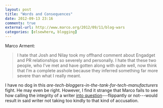 ```yaml
---
layout: post
title: "Words and Consequences"
date: 2012-09-13 23:16
comments: true
external-url: http://www.marco.org/2012/09/11/blog-wars
categories: [elsewhere, blogging]
---
```

Marco Arment:

>I hate that Josh and Nilay took my offhand comment about Engadget and PR relationships so severely and personally. I hate that these two people, who I’ve met and have gotten along with quite well, now think that I’m a complete asshole because they inferred something far more severe than what I really meant.

I have no dog in this _are-tech-bloggers-in-the-tank-for-tech-manufacturers_ fight. He may even be right. However, I find it strange that Marco fails to see how calling the integrity of a writer [into question][1]---flippantly or not---would result in said writer not taking too kindly to that kind of accusation.

[1]: http://www.marco.org/2012/09/10/elephant